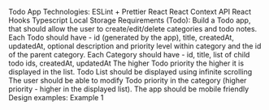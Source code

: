 Todo App
Technologies:
ESLint + Prettier
React
React Context API
React Hooks
Typescript
Local Storage
Requirements (Todo):
Build a Todo app, that should allow the user to create/edit/delete categories and todo notes.
Each Todo should have - id (generated by the app), title, createdAt, updatedAt, optional description and priority level within category and the id of the parent category.
Each Category should have - id, title, list of child todo ids, createdAt, updatedAt
The higher Todo priority the higher it is displayed in the list.
Todo List should be displayed using infinite scrolling
The user should be able to modify Todo priority in the category (higher priority - higher in the displayed list).
The app should be mobile friendly
Design examples:
Example 1